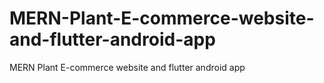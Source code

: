 # MERN-Plant-E-commerce-website-and-flutter-android-app
MERN Plant E-commerce website and flutter android app
